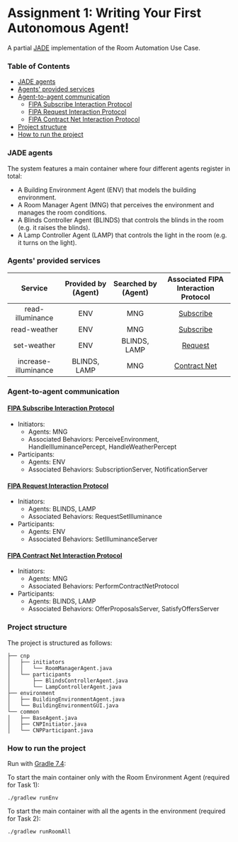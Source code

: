 # Assignment 1: Writing Your First Autonomous Agent!

A partial [JADE](https://jade.tilab.com/documentation/tutorials-guides/jade-administration-tutorial/architecture-overview/) implementation of the Room Automation Use Case.

### Table of Contents
-   [JADE agents](#jade-agents)
-   [Agents' provided services](#agents-provided-services)
-   [Agent-to-agent communication](#agent-to-agent-communication)
    -   [FIPA Subscribe Interaction Protocol](#fipa-subscribe-interaction-protocol)
    -   [FIPA Request Interaction Protocol](#fipa-request-interaction-protocol)
    -   [FIPA Contract Net Interaction Protocol](#fipa-contract-net-interaction-protocol)
-   [Project structure](#project-structure)
-   [How to run the project](#how-to-run-the-project)

### JADE agents
The system features a main container where four different agents register in total:
- A Building Environment Agent (ENV) that models the building environment.
- A Room Manager Agent (MNG) that perceives the environment and manages the room conditions.
- A Blinds Controller Agent (BLINDS) that controls the blinds in the room (e.g. it raises the blinds).
- A Lamp Controller Agent (LAMP) that controls the light in the room (e.g. it turns on the light).

### Agents' provided services 
|        Service       | Provided by (Agent) | Searched by (Agent) | Associated FIPA Interaction Protocol |
|:--------------------:|:-------------------:|:-------------------:|:------------------------------------:|
|   read-illuminance   |         ENV         |         MNG         |              [Subscribe](http://www.fipa.org/specs/fipa00035/SC00035H.html)               |
|     read-weather     |         ENV         |         MNG         |              [Subscribe](http://www.fipa.org/specs/fipa00035/SC00035H.html)               |
|      set-weather     |         ENV         |     BLINDS, LAMP    |               [Request](http://www.fipa.org/specs/fipa00026/SC00026H.html)                |
| increase-illuminance |     BLINDS, LAMP    |         MNG         |             [Contract Net](http://www.fipa.org/specs/fipa00029/SC00029H.html)             |

### Agent-to-agent communication
#### [FIPA Subscribe Interaction Protocol](http://www.fipa.org/specs/fipa00035/SC00035H.html)  
- Initiators:
  - Agents: MNG
  - Associated Behaviors: PerceiveEnvironment, HandleIlluminancePercept, HandleWeatherPercept
- Participants:
  - Agents: ENV
  - Associated Behaviors: SubscriptionServer, NotificationServer

#### [FIPA Request Interaction Protocol](http://www.fipa.org/specs/fipa00026/SC00026H.html) 
- Initiators:
  - Agents: BLINDS, LAMP
  - Associated Behaviors: RequestSetIlluminance
- Participants:
  - Agents: ENV
  - Associated Behaviors: SetIlluminanceServer

#### [FIPA Contract Net Interaction Protocol](http://www.fipa.org/specs/fipa00029/SC00029H.html)  
- Initiators:
  - Agents: MNG
  - Associated Behaviors: PerformContractNetProtocol
- Participants:
  - Agents: BLINDS, LAMP
  - Associated Behaviors: OfferProposalsServer, SatisfyOffersServer

### Project structure
The project is structured as follows:
```
├── cnp
│   ├── initiators
│   │   └── RoomManagerAgent.java
│   └── participants
│       ├── BlindsControllerAgent.java
│       └── LampControllerAgent.java
├── environment
│   ├── BuildingEnvironmentAgent.java
│   └── BuildingEnvironmentGUI.java
└── common
│   ├── BaseAgent.java
│   ├── CNPInitiator.java
│   └── CNPParticipant.java
```

### How to run the project
Run with [Gradle 7.4](https://gradle.org/):

To start the main container only with the Room Environment Agent (required for Task 1):
```shell
./gradlew runEnv
```
To start the main container with all the agents in the environment (required for Task 2):
```shell
./gradlew runRoomAll
```




